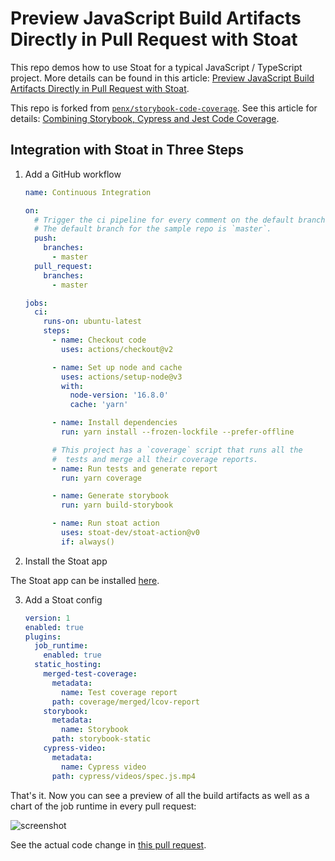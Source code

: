 # Preview JavaScript Build Artifacts Directly in Pull Request with Stoat

This repo demos how to use Stoat for a typical JavaScript / TypeScript project. More details can be found in this article: [Preview JavaScript Build Artifacts Directly in Pull Request with Stoat](https://dev.to/tuliren/preview-javascript-typescript-build-artifacts-directly-in-pull-request-with-stoat-3nd1).

This repo is forked from [`penx/storybook-code-coverage`](https://github.com/penx/storybook-code-coverage). See this article for details: [Combining Storybook, Cypress and Jest Code Coverage](https://dev.to/penx/combining-storybook-cypress-and-jest-code-coverage-4pa5).

## Integration with Stoat in Three Steps

1. Add a GitHub workflow

    ```yaml
    name: Continuous Integration

    on:
      # Trigger the ci pipeline for every comment on the default branch or a pull request.
      # The default branch for the sample repo is `master`.
      push:
        branches:
          - master
      pull_request:
        branches:
          - master

    jobs:
      ci:
        runs-on: ubuntu-latest
        steps:
          - name: Checkout code
            uses: actions/checkout@v2

          - name: Set up node and cache
            uses: actions/setup-node@v3
            with:
              node-version: '16.8.0'
              cache: 'yarn'

          - name: Install dependencies
            run: yarn install --frozen-lockfile --prefer-offline

          # This project has a `coverage` script that runs all the
          #  tests and merge all their coverage reports.
          - name: Run tests and generate report
            run: yarn coverage

          - name: Generate storybook
            run: yarn build-storybook

          - name: Run stoat action
            uses: stoat-dev/stoat-action@v0
            if: always()
    ```

2. Install the Stoat app

The Stoat app can be installed [here](https://github.com/apps/stoat-app).

3. Add a Stoat config

    ```yaml
    version: 1
    enabled: true
    plugins:
      job_runtime:
        enabled: true
      static_hosting:
        merged-test-coverage:
          metadata:
            name: Test coverage report
          path: coverage/merged/lcov-report
        storybook:
          metadata:
            name: Storybook
          path: storybook-static
        cypress-video:
          metadata:
            name: Cypress video
          path: cypress/videos/spec.js.mp4
    ```

That's it. Now you can see a preview of all the build artifacts as well as a chart of the job runtime in every pull request:

![screenshot](https://stoat-dev--static.stoat.page/screenshot-javascript-tutorial-names.png)

See the actual code change in [this pull request](https://github.com/stoat-dev/example-javascript/pull/1).
